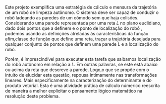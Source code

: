 

Este projeto exemplifica uma estratégia de cálculo e mensura da trajetória de um robô de limpeza autônomo.
O sistema deve ser capaz de conduzir o robô ladeando as paredes de um cômodo sem que haja colisões. Considerando uma parede representada por uma reta $L$ no plano euclidiano, dado dois pontos que a definem e o ponto de localização do robô , podemos usando as definições atreladas às características da função afim,classe de função que define uma reta, traçar a trajetória desejada para qualquer conjunto de pontos que definem uma parede $L$ e  a localização do robô.
 
 
Porém, é imprescindível para executar esta tarefa que saibamos localização do robô autônomo em relação a $L$. Em outras palavras, se este está abaixo ou acima da reta que descreve a parede. Logo,o que se propõe com o intuito de elucidar esta questão, repousa intimamente nas transformações lineares. Mais especificamente na caracterização do determinante e do produto vetorial. Esta é uma atividade prática de cálculo númerico reescrita de maneira a melhor explicitar o pensamento lógico matemático na resolução deste problema.
 
